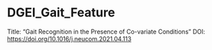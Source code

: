 # DGEI_Gait_Feature

Title: “Gait Recognition in the Presence of Co-variate Conditions”
DOI: https://doi.org/10.1016/j.neucom.2021.04.113 
